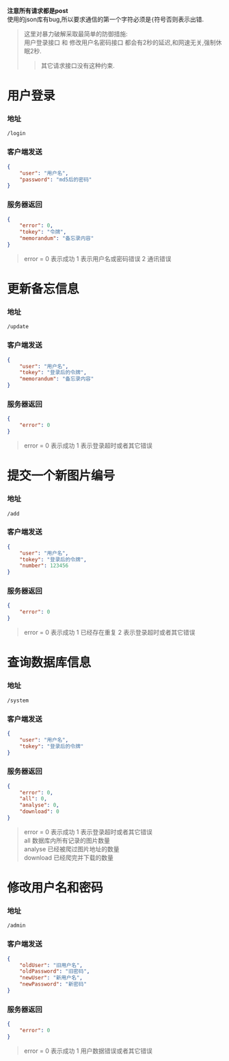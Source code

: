 **注意所有请求都是post**<br>
使用的json库有bug,所以要求通信的第一个字符必须是`{`符号否则表示出错.
> 这里对暴力破解采取最简单的防御措施:<br>
> 用户登录接口 和 修改用户名密码接口 都会有2秒的延迟,和网速无关,强制休眠2秒.<br>
> > 其它请求接口没有这种约束.

# 用户登录
### 地址 
`/login`

### 客户端发送
```json
{
	"user": "用户名",
	"password": "md5后的密码"
}
```

### 服务器返回
```json
{
	"error": 0,
	"tokey": "令牌",
	"memorandum": "备忘录内容"
}
```
> error = 0 表示成功 1 表示用户名或密码错误 2 通讯错误

# 更新备忘信息
### 地址
`/update`

### 客户端发送
```json
{
	"user": "用户名",
	"tokey": "登录后的令牌",
	"memorandum": "备忘录内容"
}
```

### 服务器返回
```json
{
	"error": 0
}
```
> error = 0 表示成功 1 表示登录超时或者其它错误

# 提交一个新图片编号
### 地址
`/add`

### 客户端发送
```json
{
	"user": "用户名",
	"tokey": "登录后的令牌",
	"number": 123456
}
```

### 服务器返回
```json
{
	"error": 0
}
```
> error = 0 表示成功 1 已经存在重复 2 表示登录超时或者其它错误

# 查询数据库信息
### 地址
`/system`

### 客户端发送
```json
{
	"user": "用户名",
	"tokey": "登录后的令牌"
}
```

### 服务器返回
```json
{
	"error": 0,
	"all": 0,
	"analyse": 0,
	"download": 0
}
```
> error = 0 表示成功 1 表示登录超时或者其它错误<br>
> all 数据库内所有记录的图片数量<br>
> analyse 已经被爬过图片地址的数量<br>
> download 已经爬完并下载的数量<br>

# 修改用户名和密码
### 地址
`/admin`

### 客户端发送
```json
{
	"oldUser": "旧用户名",
	"oldPassword": "旧密码",
	"newUser": "新用户名",
	"newPassword": "新密码"
}
```

### 服务器返回
```json
{
	"error": 0
}
```
> error = 0 表示成功 1 用户数据错误或者其它错误